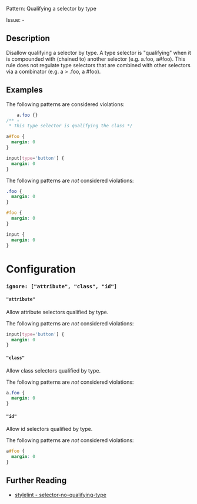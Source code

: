 Pattern: Qualifying a selector by type

Issue: -

## Description

Disallow qualifying a selector by type. A type selector is "qualifying" when it is compounded with (chained to) another selector (e.g. a.foo, a#foo). This rule does not regulate type selectors that are combined with other selectors via a combinator (e.g. a > .foo, a #foo).

## Examples

The following patterns are considered violations:

```css
    a.foo {}
/** ↑
 * This type selector is qualifying the class */
```

```css
a#foo {
  margin: 0
}
```

```css
input[type='button'] {
  margin: 0
}
```

The following patterns are *not* considered violations:

```css
.foo {
  margin: 0
}
```

```css
#foo {
  margin: 0
}
```

```css
input {
  margin: 0
}
```

# Configuration

### `ignore: ["attribute", "class", "id"]`

#### `"attribute"`

Allow attribute selectors qualified by type.

The following patterns are *not* considered violations:

```css
input[type='button'] {
  margin: 0
}
```

#### `"class"`

Allow class selectors qualified by type.

The following patterns are *not* considered violations:

```css
a.foo {
  margin: 0
}
```

#### `"id"`

Allow id selectors qualified by type.

The following patterns are *not* considered violations:

```css
a#foo {
  margin: 0
}
```

## Further Reading

* [stylelint - selector-no-qualifying-type](https://stylelint.io/user-guide/rules/selector-no-qualifying-type)